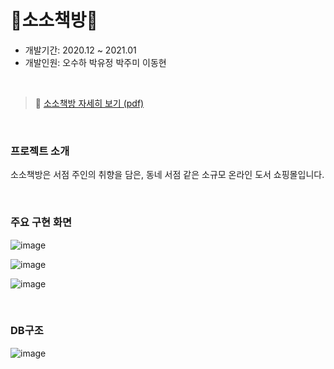# 📖소소책방📖

- 개발기간: 2020.12 ~ 2021.01
- 개발인원: 오수하 박유정 박주미 이동현

<br>

> 🔗 [소소책방 자세히 보기 (pdf)](https://drive.google.com/file/d/1BlPLZg5yDfHGntn_faEAh7FlGttCUPto/view)

<br>

### 프로젝트 소개
소소책방은 서점 주인의 취향을 담은, 동네 서점 같은 소규모 온라인 도서 쇼핑몰입니다.

<br>

### 주요 구현 화면
![image](https://user-images.githubusercontent.com/73736082/125175048-93a8ec80-e204-11eb-8850-a98a399258b6.png)


![image](https://user-images.githubusercontent.com/73736082/125175030-7542f100-e204-11eb-9b3f-e3d59d9b9618.png)


![image](https://user-images.githubusercontent.com/73736082/125175120-dec2ff80-e204-11eb-85d9-b97f973adb35.png)

<br>

### DB구조
![image](https://github.com/yujeong1789/sosoBookStore/assets/73736082/41eda6c1-ba44-4ae8-8f8d-a1f1c7d14857)
